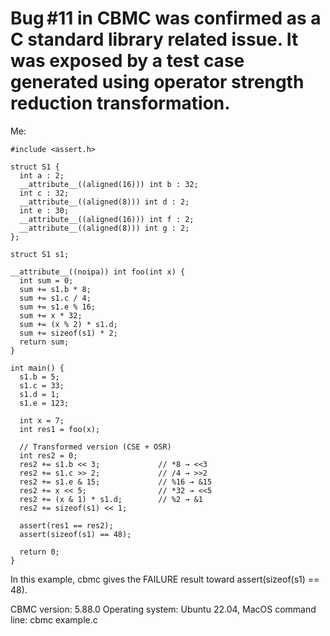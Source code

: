 # Bug #11 in CBMC was confirmed as a C standard library related issue. It was exposed by a test case generated using operator strength reduction transformation.

Me:

```
#include <assert.h>

struct S1 {
  int a : 2;
  __attribute__((aligned(16))) int b : 32;
  int c : 32;
  __attribute__((aligned(8))) int d : 2;
  int e : 30;
  __attribute__((aligned(16))) int f : 2;
  __attribute__((aligned(8))) int g : 2;
};

struct S1 s1;

__attribute__((noipa)) int foo(int x) {
  int sum = 0;
  sum += s1.b * 8;
  sum += s1.c / 4;
  sum += s1.e % 16;
  sum += x * 32;
  sum += (x % 2) * s1.d;
  sum += sizeof(s1) * 2;
  return sum;
}

int main() {
  s1.b = 5;
  s1.c = 33;
  s1.d = 1;
  s1.e = 123;

  int x = 7;
  int res1 = foo(x);

  // Transformed version (CSE + OSR)
  int res2 = 0;
  res2 += s1.b << 3;             // *8 → <<3
  res2 += s1.c >> 2;             // /4 → >>2
  res2 += s1.e & 15;             // %16 → &15
  res2 += x << 5;                // *32 → <<5
  res2 += (x & 1) * s1.d;        // %2 → &1
  res2 += sizeof(s1) << 1;

  assert(res1 == res2);
  assert(sizeof(s1) == 48);

  return 0;
}
```

In this example, cbmc gives the FAILURE result toward assert(sizeof(s1) == 48). 

CBMC version: 5.88.0
Operating system: Ubuntu 22.04, MacOS
command line: cbmc example.c

